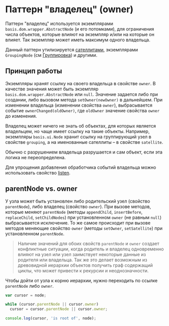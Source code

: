 # Паттерн "владелец" (owner)

Паттерн "владелец" используется экземплярами `basis.dom.wrapper.AbstractNode` (и его потомками), для ограничения числа объектов, которые влияют на экземпляр и/или на которые он влияет. Так экземпляр может иметь максимум одного владельца.

Данный паттерн утилизируется [сателлитами](basis.dom.wrapper_satellite.md), экземплярами `GroupingNode` (см [Группировка](basis.dom.wrapper_grouping.md)) и другими.

## Принцип работы

Экземпляры хранят ссылку на своего владельца в свойстве `owner`. В качестве значения может быть экземпляр `basis.dom.wrapper.AbstractNode` или `null`. Значение задается либо при создании, либо вызовом метода `setOwner(newOwner)` в дальнейшем.  При изменении владельца (изменении свойства `owner`), выбрасывается событие `ownerChanged(oldOwner)`, где `oldOwner` значение свойства `owner` до изменения.

Владелец может ничего не знать об объектах, для которых является владельцем, но чаще имеет ссылку на такие объекты. Например, экземпляры `basis.ui.Node` хранит ссылку на группирующий узел в свойстве `grouping`, а на именованные сателлиты – в свойстве `satellite`.

Обычно с разрушением владельца разрушается и сам объект, если эта логика не переопределена.

Для упрощения добавления обработчика событий владельца можно использовать свойство [listen](basis.event.ms#listen).

## parentNode vs. owner

У узла может быть установлен либо родительский узел (свойство `parentNode`), либо владелец (свойство `owner`). При вызове методов, которые меняют `parentNode` (методы `appendChild`, `insertBefore`, `replaceChild`, `setChildNodes`) при установленном `owner` (не равным `null`) выбрасывается исключение. То же самое происходит при вызове методов меняющие свойство `owner` (методы `setOwner`, `setSatellite`) при установленном `parentNode`.

> Наличие значений для обоих свойств `parentNode` и `owner` создает конфликтные ситуации, когда родитель и владелец одновременно влияют на узел или узел заимствует некоторые данные из родителя или владельца. Так же это делает возможным из древовидной иерархии объектов получить граф содержащий циклы, что может привести к рекурсии и неоднозначности.

Чтобы дойти от узла к корню иерархии, нужно переходить по ссылке `parentNode` либо `owner`.

```js
var cursor = node;

while (cursor.parentNode || cursor.owner)
  cursor = cursor.parentNode || cursor.owner;

console.log(cursor, 'is root of', node);
```
